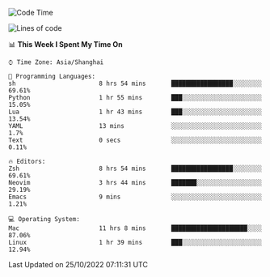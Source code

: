 <!--START_SECTION:waka-->
![Code Time](http://img.shields.io/badge/Code%20Time-938%20hrs%2032%20mins-blue)

![Lines of code](https://img.shields.io/badge/From%20Hello%20World%20I%27ve%20Written-23%20Thousand%20lines%20of%20code-blue)

📊 **This Week I Spent My Time On** 

```text
⌚︎ Time Zone: Asia/Shanghai

💬 Programming Languages: 
sh                       8 hrs 54 mins       █████████████████░░░░░░░░   69.61% 
Python                   1 hr 55 mins        ███░░░░░░░░░░░░░░░░░░░░░░   15.05% 
Lua                      1 hr 43 mins        ███░░░░░░░░░░░░░░░░░░░░░░   13.54% 
YAML                     13 mins             ░░░░░░░░░░░░░░░░░░░░░░░░░   1.7% 
Text                     0 secs              ░░░░░░░░░░░░░░░░░░░░░░░░░   0.11%

🔥 Editors: 
Zsh                      8 hrs 54 mins       █████████████████░░░░░░░░   69.61% 
Neovim                   3 hrs 44 mins       ███████░░░░░░░░░░░░░░░░░░   29.19% 
Emacs                    9 mins              ░░░░░░░░░░░░░░░░░░░░░░░░░   1.21%

💻 Operating System: 
Mac                      11 hrs 8 mins       █████████████████████░░░░   87.06% 
Linux                    1 hr 39 mins        ███░░░░░░░░░░░░░░░░░░░░░░   12.94%

```


 Last Updated on 25/10/2022 07:11:31 UTC
<!--END_SECTION:waka-->
